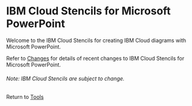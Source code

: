 # IBM Cloud Stencils for Microsoft PowerPoint

Welcome to the IBM Cloud Stencils for creating IBM Cloud diagrams with Microsoft PowerPoint.  

Refer to [Changes](changes.md) for details of recent changes to IBM Cloud Stencils for Microsoft PowerPoint.

###### Note: IBM Cloud Stencils are subject to change.

Return to [Tools](/README.md) 
